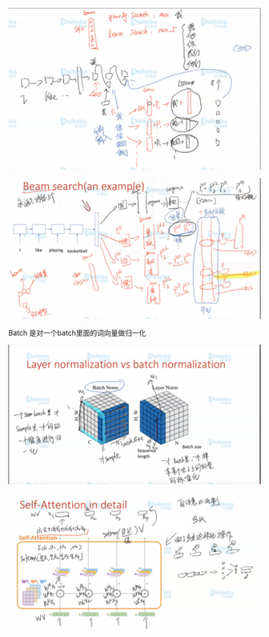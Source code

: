 

![image-20200301205345437](../yaolinxia.github.io/img/image-20200301205345437.png)

![image-20200301205419465](../yaolinxia.github.io/img/image-20200301205419465.png)

Batch 是对一个batch里面的词向量做归一化

![image-20200301214939175](../yaolinxia.github.io/img/image-20200301214939175.png)

![image-20200301221130348](../yaolinxia.github.io/img/image-20200301221130348.png)